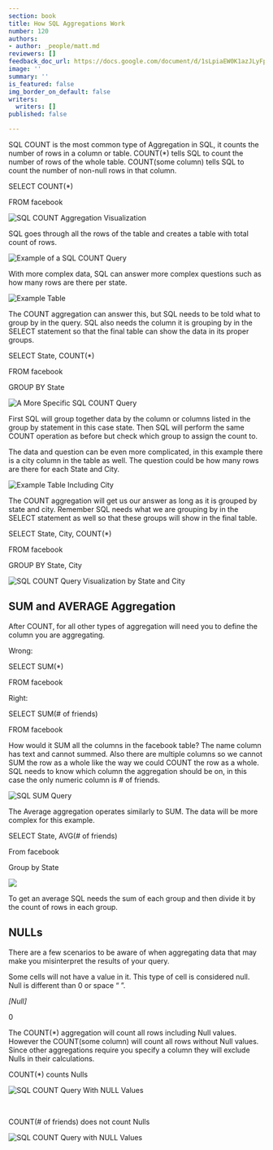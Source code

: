 ```yaml
---
section: book
title: How SQL Aggregations Work
number: 120
authors:
- author: _people/matt.md
reviewers: []
feedback_doc_url: https://docs.google.com/document/d/1sLpiaEW0K1azJLyFp6Va0UJFR3jU3YljuMcg2TUpoDY/edit?usp=sharing
image: ''
summary: ''
is_featured: false
img_border_on_default: false
writers:
  writers: []
published: false

---
```

SQL COUNT is the most common type of Aggregation in SQL, it counts the number of rows in a column or table. COUNT(*) tells SQL to count the number of rows of the whole table. COUNT(some column) tells SQL to count the number of non-null rows in that column.

SELECT COUNT(*)

FROM facebook

![SQL COUNT Aggregation Visualization](https://assets.website-files.com/5c197923e5851742d9bc835d/5c9563da0c011ef87a8d2b5a_wKQYOGxwkdkMdDOvRZAtqNOsSSUgMsLTxS2xQg7KaUB2z7Y0nPuMwDvNZMAFDmFX4kDuQlFsF-2_ONpkMqzMGD_Tc76OONH0RnPhy-0dTL2KIABsnYVr0_8hMAcZzufdTQJEY7s7.gif)

SQL goes through all the rows of the table and creates a table with total count of rows.

![Example of a SQL COUNT Query](https://assets.website-files.com/5c197923e5851742d9bc835d/5c9563da96e83c1435eea143_oF6kNEXs3x3kmTI7se6_myhLnpQ3SFeWX35GXFMsAla5CAKti-VzmRHW8qICvQuaZwHEVx3LAlpqv0dh-csQO4Fs9r02LaQ7hKv0_O17kJI301fCmoY6jFbbvwT70skNciQmNDsi.png)

With more complex data, SQL can answer more complex questions such as how many rows are there per state.

![Example Table](https://assets.website-files.com/5c197923e5851742d9bc835d/5c9563da4cfd2a6d3f3a4f8e_WoAWi0-rP8o0PIX7TS8J_JdaIx1NnHhBDpdTYOSxiks6C8reDKsHvqpXA3zX09BSh9goetaD_bWRzirRDTuULk2aV4l8jAfkpR6EJgE607TZxE8ja-jZVV7CRXJfHH8vZkkcTxUd.png)

The COUNT aggregation can answer this, but SQL needs to be told what to group by in the query. SQL also needs the column it is grouping by in the SELECT statement so that the final table can show the data in its proper groups.

SELECT State, COUNT(*)

FROM facebook

GROUP BY State

![A More Specific SQL COUNT Query](https://assets.website-files.com/5c197923e5851742d9bc835d/5c9563da4cfd2afb843a4f8f_Th-g3AXPHqy6fO6pNFd5O9wvfz0_GVc6m-ha_coSxxDQL-rtVCmDfhoKWs0h1tdFVMgQkbGFFMATaEnnXcIn_tKzU64XOdBnkAXbjO-nVk5zmLa6NRo5NbYSaLCxQbmW3truPguL.gif)

First SQL will group together data by the column or columns listed in the group by statement in this case state. Then SQL will perform the same COUNT operation as before but check which group to assign the count to.

The data and question can be even more complicated, in this example there is a city column in the table as well. The question could be how many rows are there for each State and City.

![Example Table Including City](https://assets.website-files.com/5c197923e5851742d9bc835d/5c9563da4476fb5ed34887b2_21-NGat8OO_7__fkccSnoM1c-16ULgDL354Ggca6cRbkNhEYde81_SGvSO6ECisRTGzK0U0biZBbk8uQXjv7AIQaglBWJsiHyNTB7e40wcCjma1mOf7p2nsBQl6qluisrjLWnwcI.png)

The COUNT aggregation will get us our answer as long as it is grouped by state and city. Remember SQL needs what we are grouping by in the SELECT statement as well so that these groups will show in the final table.

SELECT State, City, COUNT(*)

FROM facebook

GROUP BY State, City

![SQL COUNT Query Visualization by State and City](https://assets.website-files.com/5c197923e5851742d9bc835d/5c9563da25962d759c3e6aa6_9Pc8vdm09Rswols39yg8ZPYmHJ052deKMCh1PYaT_i-D8xiu-XV45ie2Unoh8LWoixcdXgWd9reFnofBcanioYvx2ugwhQ6qhFw7RRKOW3c4-HYQ6AMV5VzI3cEgku8vYUPwbDrS.gif)

## **SUM and AVERAGE Aggregation**

After COUNT, for all other types of aggregation will need you to define the column you are aggregating.

Wrong:

SELECT SUM(*)

FROM facebook

Right:

SELECT SUM(# of friends)

FROM facebook

How would it SUM all the columns in the facebook table? The name column has text and cannot summed. Also there are multiple columns so we cannot SUM the row as a whole like the way we could COUNT the row as a whole. SQL needs to know which column the aggregation should be on, in this case the only numeric column is # of friends.

![SQL SUM Query](https://assets.website-files.com/5c197923e5851742d9bc835d/5c9563da4476fb5eb64887b3_7xuX5QijTsG3G-4nAS2VZXXogIiw1Cw57kuPzMnU4Ryilv_x2BFBXDypMGx31NGrB0rGPiKX2xCK7OQuHDzb6phQC066HeZg20tRSOjBuOP9Wb2pdu2UX8m-X7ncmuBDGjdagUnk.gif)

The Average aggregation operates similarly to SUM. The data will be more complex for this example.

SELECT State, AVG(# of friends)

From facebook

Group by State

![](https://assets.website-files.com/5c197923e5851742d9bc835d/5c9563da9bdc05905cbedf59_vb5m5u2SRgu_3Wl0sVFVicsJfUVfJGgbPTKderFBd3XcpXSS6cAb2hwJavCRVS7O3Kbc2bYcauQo6ESoMlvWY1SrBXAY1st-z6NOvHOJtZzVngRTcT7T6p-LpGwgesUYU7pAon7I.gif)

To get an average SQL needs the sum of each group and then divide it by the count of rows in each group.

## **NULLs**

There are a few scenarios to be aware of when aggregating data that may make you misinterpret the results of your query.

Some cells will not have a value in it. This type of cell is considered null. Null is different than 0 or space “ ”.

_\[Null\]_

0

The COUNT(*) aggregation will count all rows including Null values. However the COUNT(some column) will count all rows without Null values. Since other aggregations require you specify a column they will exclude Nulls in their calculations.

COUNT(*) counts Nulls

![SQL COUNT Query With NULL Values](https://assets.website-files.com/5c197923e5851742d9bc835d/5c9563da96e83ca496eea162_SXGyiUu_Ja4EyJZBAdL73buuO4C2aDHuO0r99LCMnhaPeYwWonQ4hoQVBtGYz47kmX1puJTTyBfzmp24lfB7pkT9YSs2BgTY1HM5bPN7dIVtgYWf8nZBSo0jVBVTS90X8wzJ4y5B.gif)

‍

COUNT(# of friends) does not count Nulls

![SQL COUNT Query with NULL Values](https://assets.website-files.com/5c197923e5851742d9bc835d/5c9563da0c011e67968d2b5f_GAEjM2tu2g1oHVA01uphy3R3CKxgJ8BqeiAtpSn_ZWdQXE_PVWLET5VztT8PrW9lHC7VFt1WBC1kloigP1eg1d36IhHU0YZZPjWNbDX08sXNuVTVmlwrXxoBNAgPa6x4CXT1psgv.gif)